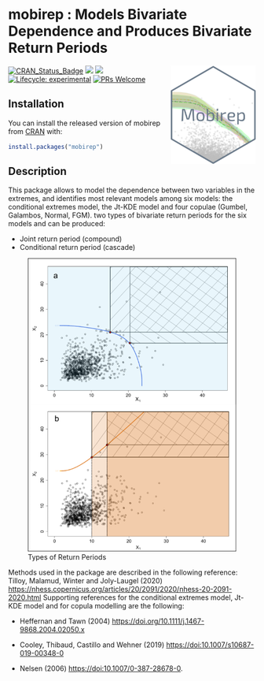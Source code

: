 
<!-- README.md is generated from README.Rmd. Please edit that file -->

# mobirep : Models Bivariate Dependence and Produces Bivariate Return Periods
<img src="MobiRep.png" align="right" height="200"/>

<!-- badges: start -->

[![CRAN\_Status\_Badge](http://www.r-pkg.org/badges/version/mobirep)](https://cran.r-project.org/package=mobirep)
![](https://cranlogs.r-pkg.org/badges/mobirep)
![](https://cranlogs.r-pkg.org/badges/grand-total/mobirep) [![Lifecycle:
experimental](https://img.shields.io/badge/lifecycle-experimental-orange.svg)](https://lifecycle.r-lib.org/articles/stages.html#experimental)
[![PRs
Welcome](https://img.shields.io/badge/PRs-welcome-brightgreen.svg?style=flat-square)](https://makeapullrequest.com/)
<!-- badges: end -->


## Installation

You can install the released version of mobirep from
[CRAN](https://CRAN.R-project.org) with:

``` r
install.packages("mobirep")
```

## Description

This package allows to model the dependence between two variables in the
extremes, and identifies most relevant models among six models: the
conditional extremes model, the Jt-KDE model and four copulae (Gumbel,
Galambos, Normal, FGM). two types of bivariate return periods for the
six models and can be produced:

-   Joint return period (compound)
-   Conditional return period (cascade)

<figure>
<img src="vignettes/bivRP.png" data-align="left" alt="Types of Return Periods" /><figcaption aria-hidden="true">Types of Return Periods</figcaption>
</figure>

Methods used in the package are described in the following reference:
Tilloy, Malamud, Winter and Joly-Laugel (2020)
<https://nhess.copernicus.org/articles/20/2091/2020/nhess-20-2091-2020.html>
Supporting references for the conditional extremes model, Jt-KDE model
and for copula modelling are the following:

-   Heffernan and Tawn (2004)
    <https://doi.org/10.1111/j.1467-9868.2004.02050.x>

-   Cooley, Thibaud, Castillo and Wehner (2019)
    <a href="https://doi:10.1007/s10687-019-00348-0" class="uri">https://doi:10.1007/s10687-019-00348-0</a>

-   Nelsen (2006)
    <a href="https://doi:10.1007/0-387-28678-0" class="uri">https://doi:10.1007/0-387-28678-0</a>.
